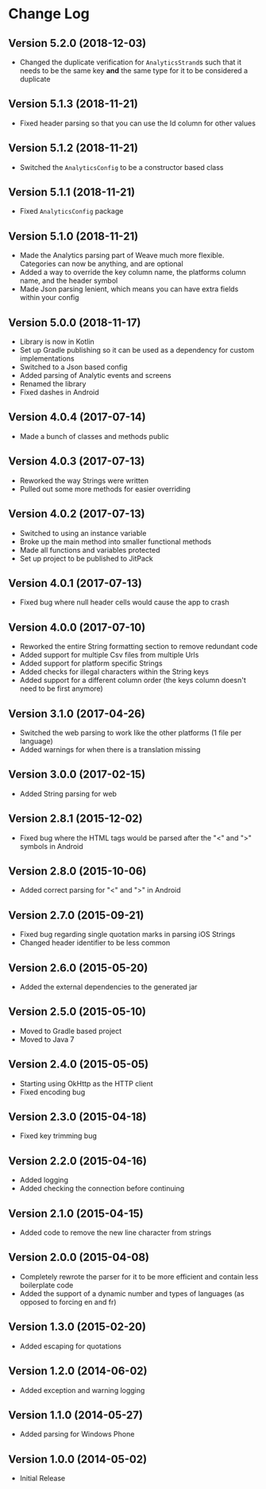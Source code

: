 # Change Log

## Version 5.2.0 (2018-12-03)

-   Changed the duplicate verification for `AnalyticsStrand`s such that it needs to be the same key **and** the same type for it to be considered a duplicate

## Version 5.1.3 (2018-11-21)

-   Fixed header parsing so that you can use the Id column for other values

## Version 5.1.2 (2018-11-21)

-   Switched the `AnalyticsConfig` to be a constructor based class

## Version 5.1.1 (2018-11-21)

-   Fixed `AnalyticsConfig` package

## Version 5.1.0 (2018-11-21)

-   Made the Analytics parsing part of Weave much more flexible. Categories can now be anything, and are optional
-   Added a way to override the key column name, the platforms column name, and the header symbol
-   Made Json parsing lenient, which means you can have extra fields within your config

## Version 5.0.0 (2018-11-17)

-   Library is now in Kotlin
-   Set up Gradle publishing so it can be used as a dependency for custom implementations
-   Switched to a Json based config
-   Added parsing of Analytic events and screens
-   Renamed the library
-   Fixed dashes in Android

## Version 4.0.4 (2017-07-14)

-   Made a bunch of classes and methods public

## Version 4.0.3 (2017-07-13)

-   Reworked the way Strings were written
-   Pulled out some more methods for easier overriding

## Version 4.0.2 (2017-07-13)

-   Switched to using an instance variable
-   Broke up the main method into smaller functional methods
-   Made all functions and variables protected
-   Set up project to be published to JitPack

## Version 4.0.1 (2017-07-13)

-   Fixed bug where null header cells would cause the app to crash

## Version 4.0.0 (2017-07-10)

-   Reworked the entire String formatting section to remove redundant code
-   Added support for multiple Csv files from multiple Urls
-   Added support for platform specific Strings
-   Added checks for illegal characters within the String keys
-   Added support for a different column order (the keys column doesn't need to be first anymore)

## Version 3.1.0 (2017-04-26)

-   Switched the web parsing to work like the other platforms (1 file per language)
-   Added warnings for when there is a translation missing

## Version 3.0.0 (2017-02-15)

-   Added String parsing for web

## Version 2.8.1 (2015-12-02)

-   Fixed bug where the HTML tags would be parsed after the "<" and ">" symbols in Android

## Version 2.8.0 (2015-10-06)

-   Added correct parsing for "<" and ">" in Android

## Version 2.7.0 (2015-09-21)

-   Fixed bug regarding single quotation marks in parsing iOS Strings
-   Changed header identifier to be less common

## Version 2.6.0 (2015-05-20)

-   Added the external dependencies to the generated jar

## Version 2.5.0 (2015-05-10)

-   Moved to Gradle based project
-   Moved to Java 7

## Version 2.4.0 (2015-05-05)

-   Starting using OkHttp as the HTTP client
-   Fixed encoding bug

## Version 2.3.0 (2015-04-18)

-   Fixed key trimming bug

## Version 2.2.0 (2015-04-16)

-   Added logging
-   Added checking the connection before continuing

## Version 2.1.0 (2015-04-15)

-   Added code to remove the new line character from strings

## Version 2.0.0 (2015-04-08)

-   Completely rewrote the parser for it to be more efficient and contain less boilerplate code
-   Added the support of a dynamic number and types of languages (as opposed to forcing en and fr)

## Version 1.3.0 (2015-02-20)

-   Added escaping for quotations

## Version 1.2.0 (2014-06-02)

-   Added exception and warning logging

## Version 1.1.0 (2014-05-27)

-   Added parsing for Windows Phone

## Version 1.0.0 (2014-05-02)

-   Initial Release
